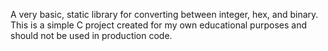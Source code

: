A very basic, static library for converting between integer, hex, and binary. This is a simple C project created for 
my own educational purposes and should not be used in production code.

